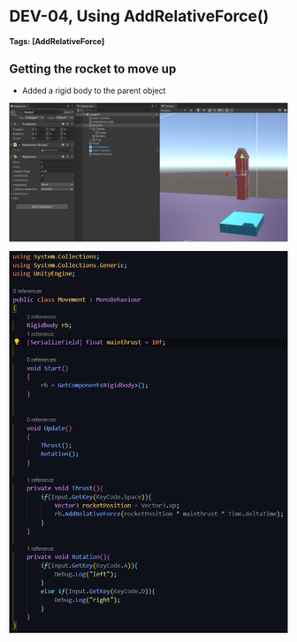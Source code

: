 # DEV-04, Using AddRelativeForce()
#### Tags: [AddRelativeForce] 

## Getting the rocket to move up

+ Added a rigid body to the parent object

![](../images/DEV-04-A.png)

![](../images/DEV-04-B.png)